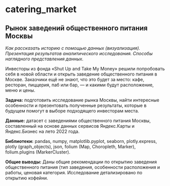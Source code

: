 # catering_market
## Рынок заведений общественного питания Москвы
*Как рассказать историю с помощью данных (визуализация). Презентация результатов аналитического исследования. Способы наглядного представления данных.* 

Инвесторы из фонда «Shut Up and Take My Money» решили попробовать себя в новой области и открыть заведение общественного питания в Москве. Заказчики ещё не знают, что это будет за место: кафе, ресторан, пиццерия, паб или бар, — и какими будут расположение, меню и цены. 

**Задача:** подготовить исследование рынка Москвы, найти интересные особенности и презентовать полученные результаты, которые в будущем помогут в выборе подходящего инвесторам места.

**Данные:** датасет с заведениями общественного питания Москвы, составленный на основе данных сервисов Яндекс.Карты и Яндекс.Бизнес на лето 2022 года.

**Библиотеки:** pandas, numpy, matplotlib.pyplot, seaborn, plotly.express,  plotly (graph_objects), json, folium (Map, Choropleth, Marker), folium.plugins (MarkerCluster).

**Общие выводы:** Даны общие рекомендации по открытию заведения общественного питания (тип заведения, особенности расположения и работы, ценовая категория. Исследование детализировано по открытию кофейни. 
